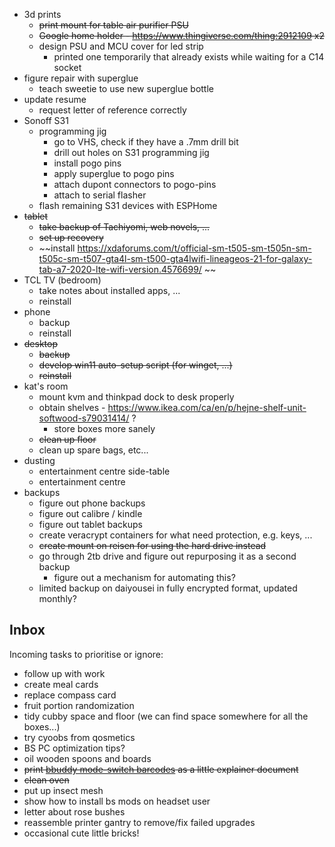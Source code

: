 * 3d prints
	* ~~print mount for table air purifier PSU~~
	* ~~Google home holder - https://www.thingiverse.com/thing:2912109 x2~~
	* design PSU and MCU cover for led strip
		* printed one temporarily that already exists while waiting for a C14 socket
* figure repair with superglue
	* teach sweetie to use new superglue bottle
* update resume
	* request letter of reference correctly
* Sonoff S31
	* programming jig
		* go to VHS, check if they have a .7mm drill bit
		* drill out holes on S31 programming jig
		* install pogo pins
		* apply superglue to pogo pins
		* attach dupont connectors to pogo-pins
		* attach to serial flasher
	* flash remaining S31 devices with ESPHome
* ~~tablet~~
	* ~~take backup of Tachiyomi, web novels, ...~~
	* ~~set up recovery~~
	* ~~install https://xdaforums.com/t/official-sm-t505-sm-t505n-sm-t505c-sm-t507-gta4l-sm-t500-gta4lwifi-lineageos-21-for-galaxy-tab-a7-2020-lte-wifi-version.4576699/ ~~
* TCL TV (bedroom)
	* take notes about installed apps, ...
	* reinstall
* phone
	* backup
	* reinstall
* ~~desktop~~
	* ~~backup~~
	* ~~develop win11 auto-setup script (for winget, ...)~~
	* ~~reinstall~~
* kat's room
	* mount kvm and thinkpad dock to desk properly
	* obtain shelves - https://www.ikea.com/ca/en/p/hejne-shelf-unit-softwood-s79031414/ ?
		* store boxes more sanely
	* ~~clean up floor~~
	* clean up spare bags, etc...
* dusting
	* entertainment centre side-table
	* entertainment centre
* backups
	* figure out phone backups
	* figure out calibre / kindle
	* figure out tablet backups
	* create veracrypt containers for what need protection, e.g. keys, ...
	* ~~create mount on reisen for using the hard drive instead~~
	* go through 2tb drive and figure out repurposing it as a second backup
		* figure out a mechanism for automating this?
	* limited backup on daiyousei in fully encrypted format, updated monthly?


## Inbox

Incoming tasks to prioritise or ignore:

* follow up with work
* create meal cards
* replace compass card
* fruit portion randomization
* tidy cubby space and floor (we can find space somewhere for all the boxes...)
* try cyoobs from qosmetics
* BS PC optimization tips?
* oil wooden spoons and boards
* ~~print [bbuddy mode-switch barcodes](https://github.com/Forceu/barcodebuddy/tree/master/example/defaultBarcodes) as a little explainer document~~
* ~~clean oven~~
* put up insect mesh
* show how to install bs mods on headset user
* letter about rose bushes
* reassemble printer gantry to remove/fix failed upgrades
* occasional cute little bricks!
